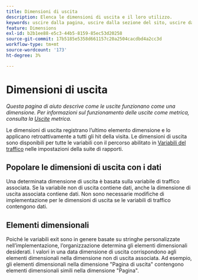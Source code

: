 ```yaml
---
title: Dimensioni di uscita
description: Elenca le dimensioni di uscita e il loro utilizzo.
keywords: uscire dalla pagina, uscire dalla sezione del sito, uscire dal server, uscire da informazioni personalizzate
feature: Dimensions
exl-id: b2b1ee88-e5c3-44b5-8159-85ec53d20258
source-git-commit: 17b5185e5358d661157c20a2504cacdbd4a2cc3d
workflow-type: tm+mt
source-wordcount: '173'
ht-degree: 3%

---
```


# Dimensioni di uscita

*Questa pagina di aiuto descrive come le uscite funzionano come una dimensione. Per informazioni sul funzionamento delle uscite come metrica, consulta la [Uscite](../metrics/exits.md) metrica.*

Le dimensioni di uscita registrano l’ultimo elemento dimensione e lo applicano retroattivamente a tutti gli hit della visita. Le dimensioni di uscita sono disponibili per tutte le variabili con il percorso abilitato in [Variabili del traffico](/help/admin/admin/c-manage-report-suites/c-edit-report-suites/c-traffic-variables/traffic-var.md) nelle impostazioni della suite di rapporti.

## Popolare le dimensioni di uscita con i dati

Una determinata dimensione di uscita è basata sulla variabile di traffico associata. Se la variabile non di uscita contiene dati, anche la dimensione di uscita associata contiene dati. Non sono necessarie modifiche di implementazione per le dimensioni di uscita se le variabili di traffico contengono dati.

## Elementi dimensionali

Poiché le variabili exit sono in genere basate su stringhe personalizzate nell’implementazione, l’organizzazione determina gli elementi dimensionali desiderati. I valori in una data dimensione di uscita corrispondono agli elementi dimensionali nella dimensione non di uscita associata. Ad esempio, gli elementi dimensionali nella dimensione &quot;Pagina di uscita&quot; contengono elementi dimensionali simili nella dimensione &quot;Pagina&quot;.
